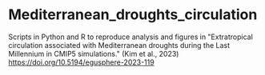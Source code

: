 # Mediterranean_droughts_circulation
Scripts in Python and R to reproduce analysis and figures in "Extratropical circulation associated with Mediterranean droughts during the Last Millennium in CMIP5 simulations." (Kim et al., 2023)
https://doi.org/10.5194/egusphere-2023-119
